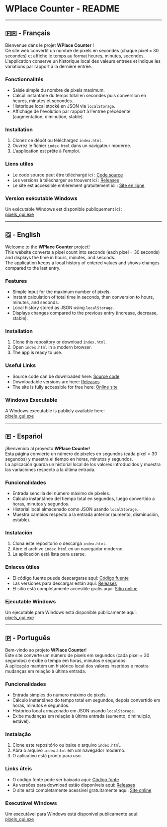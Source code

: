 # WPlace Counter - README

---

## 🇫🇷 - Français

Bienvenue dans le projet **WPlace Counter** !  
Ce site web convertit un nombre de pixels en secondes (chaque pixel = 30 secondes) et affiche le temps au format heures, minutes, secondes.  
L'application conserve un historique local des valeurs entrées et indique les variations par rapport à la dernière entrée.  

### Fonctionnalités
- Saisie simple du nombre de pixels maximum.
- Calcul instantané du temps total en secondes puis conversion en heures, minutes et secondes.
- Historique local stocké en JSON via `localStorage`.
- Affichage de l'évolution par rapport à l'entrée précédente (augmentation, diminution, stable).

### Installation
1. Clonez ce dépôt ou téléchargez `index.html`.
2. Ouvrez le fichier `index.html` dans un navigateur moderne.
3. L'application est prête à l'emploi.

### Liens utiles
- Le code source peut être téléchargé ici : [Code source](https://github.com/BryanDrouet/WPlace-Counter/tree/main/Code%20source)  
- Les versions à télécharger se trouvent ici : [Releases](https://github.com/BryanDrouet/WPlace-Counter/releases)  
- Le site est accessible entièrement gratuitement ici : [Site en ligne](https://bryandrouet.github.io/WPlace-Counter/index.html)

### Version exécutable Windows
Un exécutable Windows est disponible publiquement ici :  
[pixels_gui.exe](https://github.com/BryanDrouet/WPlace-Counter/blob/main/Code%20source/dist/pixels_gui.exe)

---

## 🇬 - English

Welcome to the **WPlace Counter** project!  
This website converts a pixel count into seconds (each pixel = 30 seconds) and displays the time in hours, minutes, and seconds.  
The application keeps a local history of entered values and shows changes compared to the last entry.

### Features
- Simple input for the maximum number of pixels.
- Instant calculation of total time in seconds, then conversion to hours, minutes, and seconds.
- Local history stored as JSON using `localStorage`.
- Displays changes compared to the previous entry (increase, decrease, stable).

### Installation
1. Clone this repository or download `index.html`.
2. Open `index.html` in a modern browser.
3. The app is ready to use.

### Useful Links
- Source code can be downloaded here: [Source code](https://github.com/BryanDrouet/WPlace-Counter/tree/main/Code%20source)  
- Downloadable versions are here: [Releases](https://github.com/BryanDrouet/WPlace-Counter/releases)  
- The site is fully accessible for free here: [Online site](https://bryandrouet.github.io/WPlace-Counter/index.html)

### Windows Executable
A Windows executable is publicly available here:  
[pixels_gui.exe](https://github.com/BryanDrouet/WPlace-Counter/blob/main/Code%20source/dist/pixels_gui.exe)

---

## 🇪 - Español

¡Bienvenido al proyecto **WPlace Counter**!  
Esta página convierte un número de píxeles en segundos (cada píxel = 30 segundos) y muestra el tiempo en horas, minutos y segundos.  
La aplicación guarda un historial local de los valores introducidos y muestra las variaciones respecto a la última entrada.

### Funcionalidades
- Entrada sencilla del número máximo de píxeles.
- Cálculo instantáneo del tiempo total en segundos, luego convertido a horas, minutos y segundos.
- Historial local almacenado como JSON usando `localStorage`.
- Muestra cambios respecto a la entrada anterior (aumento, disminución, estable).

### Instalación
1. Clona este repositorio o descarga `index.html`.
2. Abre el archivo `index.html` en un navegador moderno.
3. La aplicación está lista para usarse.

### Enlaces útiles
- El código fuente puede descargarse aquí: [Código fuente](https://github.com/BryanDrouet/WPlace-Counter/tree/main/Code%20source)  
- Las versiones para descargar están aquí: [Releases](https://github.com/BryanDrouet/WPlace-Counter/releases)  
- El sitio está completamente accesible gratis aquí: [Sitio online](https://bryandrouet.github.io/WPlace-Counter/index.html)

### Ejecutable Windows
Un ejecutable para Windows está disponible públicamente aquí:  
[pixels_gui.exe](https://github.com/BryanDrouet/WPlace-Counter/blob/main/Code%20source/dist/pixels_gui.exe)

---

## 🇵 - Português

Bem-vindo ao projeto **WPlace Counter**!  
Este site converte um número de pixels em segundos (cada pixel = 30 segundos) e exibe o tempo em horas, minutos e segundos.  
A aplicação mantém um histórico local dos valores inseridos e mostra mudanças em relação à última entrada.

### Funcionalidades
- Entrada simples do número máximo de pixels.
- Cálculo instantâneo do tempo total em segundos, depois convertido em horas, minutos e segundos.
- Histórico local armazenado em JSON usando `localStorage`.
- Exibe mudanças em relação à última entrada (aumento, diminuição, estável).

### Instalação
1. Clone este repositório ou baixe o arquivo `index.html`.
2. Abra o arquivo `index.html` em um navegador moderno.
3. O aplicativo está pronto para uso.

### Links úteis
- O código fonte pode ser baixado aqui: [Código fonte](https://github.com/BryanDrouet/WPlace-Counter/tree/main/Code%20source)  
- As versões para download estão disponíveis aqui: [Releases](https://github.com/BryanDrouet/WPlace-Counter/releases)  
- O site está completamente acessível gratuitamente aqui: [Site online](https://bryandrouet.github.io/WPlace-Counter/index.html)

### Executável Windows
Um executável para Windows está disponível publicamente aqui:  
[pixels_gui.exe](https://github.com/BryanDrouet/WPlace-Counter/blob/main/Code%20source/dist/pixels_gui.exe)
